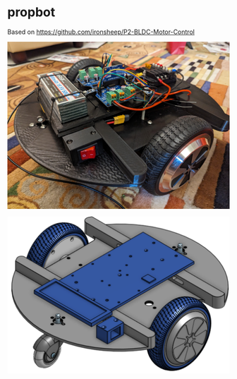 # propbot
Based on https://github.com/ironsheep/P2-BLDC-Motor-Control

![render](docs/photos/PXL_20230825_074953381.jpg)

![render](docs/render2.png)
